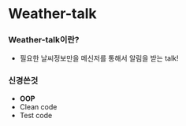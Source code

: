 # Weather-talk

### Weather-talk이란?
- 필요한 날씨정보만을 메신저를 통해서 알림을 받는 talk!

### 신경쓴것
- __OOP__
- Clean code
- Test code
